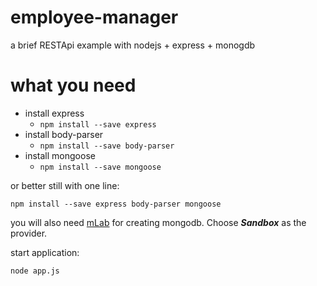 # employee-manager
a brief RESTApi example with nodejs + express + monogdb

# what you need
* install express
    * `npm install --save express`
* install body-parser
    * `npm install --save body-parser`
* install mongoose
    * `npm install --save mongoose`

or better still with one line:

`npm install --save express body-parser mongoose`

you will also need [mLab](https://mlab.com/) for creating mongodb. Choose ***Sandbox*** as the provider.

start application:

`node app.js` 
